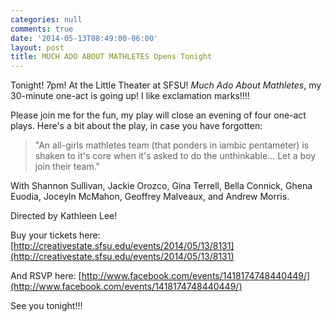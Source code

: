 ```yaml
---
categories: null
comments: true
date: '2014-05-13T08:49:00-06:00'
layout: post
title: MUCH ADO ABOUT MATHLETES Opens Tonight
---
```


Tonight! 7pm! At the Little Theater at SFSU! *Much Ado About Mathletes*, my 30-minute one-act is going up! I like exclamation marks!!!!

Please join me for the fun, my play will close an evening of four one-act plays. Here's a bit about the play, in case you have forgotten:

>"An all-girls mathletes team (that ponders in iambic pentameter) is shaken to it's core when it's asked to do the unthinkable... Let a boy join their team."

With Shannon Sullivan, Jackie Orozco, Gina Terrell, Bella Connick, Ghena Euodia, Joceyln McMahon, Geoffrey Malveaux, and Andrew Morris.

Directed by Kathleen Lee!

Buy your tickets here: [http://creativestate.sfsu.edu/events/2014/05/13/8131](http://creativestate.sfsu.edu/events/2014/05/13/8131)

And RSVP here: [http://www.facebook.com/events/1418174748440449/](http://www.facebook.com/events/1418174748440449/)

See you tonight!!!